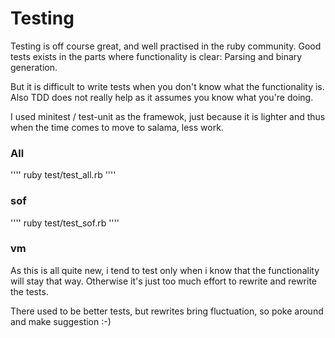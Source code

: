 # Testing

Testing is off course great, and well practised in the ruby community.
Good tests exists in the parts where functionality is clear: Parsing and binary generation.

But it is difficult to write tests when you don't know what the functionality is.
Also TDD does not really help as it assumes you know what you're doing.

I used minitest / test-unit as the framewok, just because it is lighter and thus when the
time comes to move to salama, less work.

### All

''''
  ruby test/test_all.rb
''''

### sof

''''
  ruby test/test_sof.rb
''''

### vm

As this is all quite new, i tend to test only when i know that the functionality will stay that way.
Otherwise it's just too much effort to rewrite and rewrite the tests.

There used to be better tests, but rewrites bring fluctuation, so poke around and make suggestion :-) 

